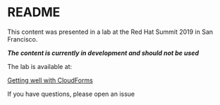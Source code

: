 # README

This content was presented in a lab at the Red Hat Summit 2019 in San Francisco.

***The content is currently in development and should not be used***

The lab is available at:

[Getting well with CloudForms](./getting-well-with-cloudforms/index.md)

If you have questions, please open an issue
